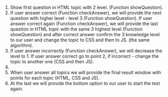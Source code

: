 1. Show first question in HTML topic with 2 level. (Function showQuestion).
2. If user answer correct (Function checkAnswer), we will provide the next question with higher level - level 3 (Function showQuestion). 
   If user answer correct again (Function checkAnswer), we will provide the last question in HTML topic with the same 3 highest level (Function showQuestion) and after correct answer confirm the 3 knowledge level to our user and change the topic to CSS and then to JS. (the same algorithm).
3. If user answer incorrectly (Function checkAnswer), we will decrease the level to 1. If user answer correct go to point 2, if incorrect - change the topic to another one (CSS and then JS).
4. 
5. When user answer all topics we will provide the final result window with points for each topic (HTML, CSS and JS). 
6. At the last we will provide the bottom option to our user to start the test again. 
